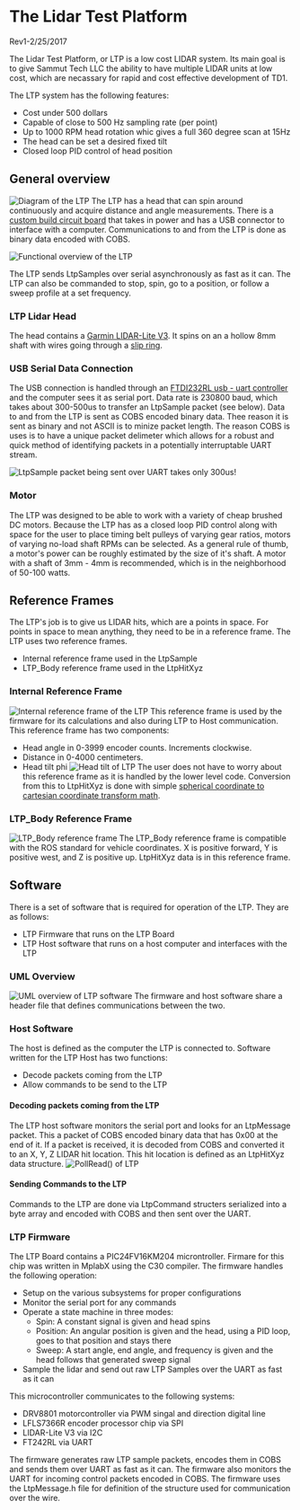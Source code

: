 # The Lidar Test Platform
Rev1-2/25/2017

The Lidar Test Platform, or LTP is a low cost LIDAR system. Its main goal is to give Sammut Tech LLC the ability to have multiple LIDAR units at low cost, which are necassary for rapid and cost effective development of TD1.

The LTP system has the following features:
*   Cost under 500 dollars
*   Capable of close to 500 Hz sampling rate (per point)
*   Up to 1000 RPM head rotation whic gives a full 360 degree scan at 15Hz
* The head can be set a desired fixed tilt
* Closed loop PID control of head position


## General overview
![Diagram of the LTP][overview]
The LTP has a head that can spin around continuously and acquire distance and angle measurements. 
There is a [custom build circuit board](https://workspace.circuitmaker.com/Projects/Details/Paul-Sammut-2/LTP-Board) that takes in power and has a USB connector to interface with a computer. Communications to and from the LTP is done as binary data encoded with COBS. 

![Functional overview of the LTP][func-overview]

The LTP sends LtpSamples over serial asynchronously as fast as it can. The LTP can also be commanded to stop, spin, go to a position, or follow a sweep profile at a set frequency. 

### LTP Lidar Head
The head contains a [Garmin LIDAR-Lite V3](https://buy.garmin.com/en-US/US/p/557294). It spins on an a hollow 8mm shaft with wires going through a [slip ring](http://www.digikey.com/product-detail/en/adafruit-industries-llc/736/1528-1152-ND/5353612).

### USB Serial Data Connection
The USB connection is handled through an [FTDI232RL usb - uart controller](http://www.ftdichip.com/Support/Documents/DataSheets/ICs/DS_FT232R.pdf) and the computer sees it as serial port. Data rate is 230800 baud, which takes about 300-500us to transfer an LtpSample packet (see below). Data to and from the LTP is sent as COBS encoded binary data. Thee reason it is sent as binary and not ASCII is to minize packet length. The reason COBS is uses is to have a unique packet delimeter which allows for a robust and quick method of identifying packets in a potentially interruptable UART stream. 

![LtpSample packet being sent over UART takes only 300us!][scope_serial_packet]

### Motor
The LTP was designed to be able to work with a variety of cheap brushed DC motors. Because the LTP has as a closed loop PID control along with space for the user to place timing belt pulleys of varying gear ratios, motors of varying no-load shaft RPMs can be selected. As a general rule of thumb, a motor's power can be roughly estimated by the size of it's shaft. A motor with a shaft of 3mm - 4mm is recommended, which is in the neighborhood of 50-100 watts. 

## Reference Frames
The LTP's job is to give us LIDAR hits, which are a points in space. For points in space to mean anything, they need to be in a reference frame. The LTP uses two reference frames.
* Internal reference frame used in the LtpSample
* LTP_Body reference frame used in the LtpHitXyz

### Internal Reference Frame
![Internal reference frame of the LTP][internal_reference_1]
This reference frame is used by the firmware for its calculations and also during LTP to Host communication. This reference frame has two components:
* Head angle in 0-3999 encoder counts. Increments clockwise.
* Distance in 0-4000 centimeters. 
* Head tilt phi
![Head tilt of LTP][internal_reference_2]
The user does not have to worry about this reference frame as it is handled by the lower level code. Conversion from this to LtpHitXyz is done with simple [spherical coordinate to cartesian coordinate transform math](http://mathinsight.org/spherical_coordinates). 

### LTP_Body Reference Frame
![LTP_Body reference frame][LTP_Body_reference_frame]
The LTP_Body reference frame is compatible with the ROS standard for vehicle coordinates. X is positive forward, Y is positive west, and Z is positive up. 
LtpHitXyz data is in this reference frame.

## Software
There is a set of software that is required for operation of the LTP. They are as follows:
* LTP Firmware that runs on the LTP Board
* LTP Host software that runs on a host computer and interfaces with the LTP

### UML Overview
![UML overview of LTP software][ltp_uml]
The firmware and host software share a header file that defines communications between the two.

### Host Software
The host is defined as the computer the LTP is connected to. Software written for the LTP Host has two functions:
* Decode packets coming from the LTP
* Allow commands to be send to the LTP

#### Decoding packets coming from the LTP
The LTP host software monitors the serial port and looks for an LtpMessage packet. This a packet of COBS encoded binary data that has 0x00 at the end of it. If a packet is received, it is decoded from COBS and converted it to an X, Y, Z LIDAR hit location. This hit location is defined as an LtpHitXyz data structure. 
![PollRead() of LTP][ltp::pollread]

#### Sending Commands to the LTP
Commands to the LTP are done via LtpCommand structers serialized into a byte array and encoded with COBS and then sent over the UART. 

### LTP Firmware
The LTP Board contains a PIC24FV16KM204 microntroller. Firmare for this chip was written in MplabX using the C30 compiler. The firmware handles the following operation:
* Setup on the various subsystems for proper configurations
* Monitor the serial port for any commands
* Operate a state machine in three modes:
    * Spin: A constant signal is given and head spins
    * Position: An angular position is given and the head, using a PID loop, goes to that position and stays there
    * Sweep: A start angle, end angle, and frequency is given and the head follows that generated sweep signal
* Sample the lidar and send out raw LTP Samples over the UART as fast as it can

This microcontroller communicates to the following systems: 
* DRV8801 motorcontroller via PWM singal and direction digital line
* LFLS7366R encoder processor chip via SPI
* LIDAR-Lite V3 via I2C
* FT242RL via UART


The firmware generates raw LTP sample packets, encodes them in COBS and sends them over UART as fast as it can. 
The firmware also monitors the UART for incoming control packets encoded in COBS. 
The firmware uses the LtpMessage.h file for definition of the structure used for communication over the wire.



[overview]: http://i.imgur.com/LRjJuDY.png
[func-overview]: http://i.imgur.com/LEC2WGl.png
[scope_serial_packet]:http://imageshack.com/a/img923/8107/ma0xyx.png
[internal_reference_1]:http://imageshack.com/a/img921/6228/4nVc99.png
[internal_reference_2]: http://imageshack.com/a/img923/9338/u3L9cl.png
[LTP_Body_reference_frame]:http://imageshack.com/a/img922/7089/RiCDlJ.png
[ltp::pollread]:http://imageshack.com/a/img924/605/cw8iT9.png
[ltp_uml]:http://imageshack.com/a/img924/8889/jINLZ6.png
